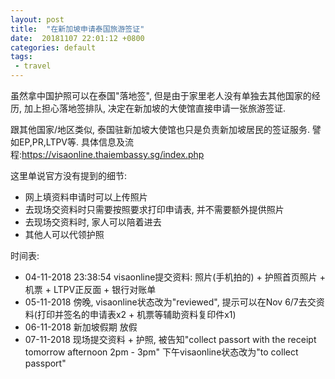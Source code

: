 ```yaml
---
layout: post
title:  "在新加坡申请泰国旅游签证"
date:  20181107 22:01:12 +0800
categories: default 
tags:
 - travel
---
```


虽然拿中国护照可以在泰国"落地签", 但是由于家里老人没有单独去其他国家的经历, 加上担心落地签排队, 决定在新加坡的大使馆直接申请一张旅游签证. 

跟其他国家/地区类似, 泰国驻新加坡大使馆也只是负责新加坡居民的签证服务. 譬如EP,PR,LTPV等. 具体信息及流程:https://visaonline.thaiembassy.sg/index.php

这里单说官方没有提到的细节:
 - 网上填资料申请时可以上传照片
 - 去现场交资料时只需要按照要求打印申请表, 并不需要额外提供照片
 - 去现场交资料时, 家人可以陪着进去
 - 其他人可以代领护照

时间表: 
 - 04-11-2018 23:38:54 visaonline提交资料: 照片(手机拍的) + 护照首页照片 + 机票 + LTPV正反面 + 银行对账单
 - 05-11-2018 傍晚, visaonline状态改为"reviewed", 提示可以在Nov 6/7去交资料(打印并签名的申请表x2 + 机票等辅助资料复印件x1)
 - 06-11-2018 新加坡假期 放假
 - 07-11-2018 现场提交资料 + 护照, 被告知"collect passort with the receipt tomorrow afternoon 2pm - 3pm" 下午visaonline状态改为"to collect passport"
